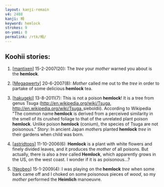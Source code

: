 ```yaml
---
layout: kanji-remain
v4: 2488
kanji: 栂
keyword: hemlock
strokes: 9
on-yomi: 0
permalink: /rtk/栂/
---
```


## Koohii stories: 

1) [<a href="http://kanji.koohii.com/profile/mantixen">mantixen</a>] 15-2-2007(20): The <em>tree</em> your <em>mother</em> warned you about is the<strong> hemlock</strong>.

2) [<a href="http://kanji.koohii.com/profile/Megaqwerty">Megaqwerty</a>] 20-6-2007(8): <em>Mother</em> called me out to the <em>tree</em> in order to partake of some delicious<strong> hemlock</strong> tea.

3) [<a href="http://kanji.koohii.com/profile/hakugeki">hakugeki</a>] 13-8-2011(7): This is not a poison<strong> hemlock</strong>! It is a tree from genus Tsuga (<a href="http://en.wikipedia.org/wiki/Tsuga">http://en.wikipedia.org/wiki/Tsuga</a>, <a href="http://en.wikipedia.org/wiki/Tsuga">http://en.wikipedia.org/wiki/Tsuga</a>_sieboldii). According to Wikipedia &quot;The common name<strong> hemlock</strong> is derived from a perceived similarity in the smell of its crushed foliage to that of the unrelated plant poison<strong> hemlock</strong>. Unlike poison<strong> hemlock</strong> (conium), the species of Tsuga are not poisonous.&quot; Story: In ancient Japan <em>mother</em>s planted<strong> hemlock</strong> <em>tree</em> in their gardens when child was born.

4) [<a href="http://kanji.koohii.com/profile/astridtops">astridtops</a>] 11-10-2006(6): <strong>Hemlock</strong> is a plant with white flowers and finely divided leaves, and it produces the <em>mother</em> of all poisons. But actually, there is also a <em>tree</em> called<strong> Hemlock</strong>, which apparently grows in the US, on the west coast. I wonder if it is as poisonous...?

5) [<a href="http://kanji.koohii.com/profile/Neobeo">Neobeo</a>] 15-1-2009(4): I was playing on the<strong> hemlock</strong> <em>tree</em> when some bark came off and I choked on some poisonous pieces of <em>wood</em>, so my <em>mother</em> performed the <strong>Heimlich</strong> manoeuvre.

